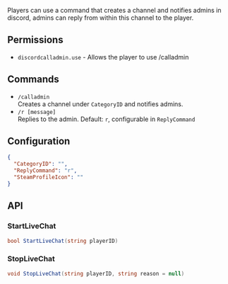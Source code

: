 Players can use a command that creates a channel and notifies admins in discord, admins can reply from within this channel to the player.
## Permissions

- `discordcalladmin.use` - Allows the player to use /calladmin

## Commands

- `/calladmin`  
Creates a channel under `CategoryID` and notifies admins.
- `/r [message]`  
Replies to the admin. Default: `r`, configurable in `ReplyCommand`

## Configuration

```json
{
  "CategoryID": "",
  "ReplyCommand": "r",
  "SteamProfileIcon": ""
}
```

## API

### StartLiveChat
```cs
bool StartLiveChat(string playerID)
```

### StopLiveChat
```cs
void StopLiveChat(string playerID, string reason = null)
```